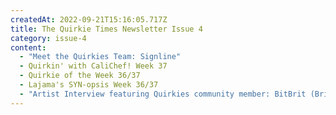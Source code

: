 ```yaml
---
createdAt: 2022-09-21T15:16:05.717Z
title: The Quirkie Times Newsletter Issue 4
category: issue-4
content:
  - "Meet the Quirkies Team: Signline"
  - Quirkin' with CaliChef! Week 37
  - Quirkie of the Week 36/37
  - Lajama's SYN-opsis Week 36/37
  - "Artist Interview featuring Quirkies community member: BitBrit (Britney)"
---
```

